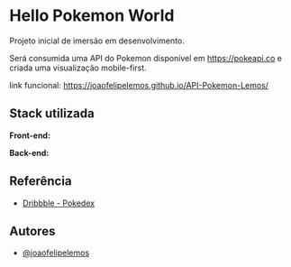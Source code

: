 # Hello Pokemon World

Projeto inicial de imersão em desenvolvimento.

Será consumida uma API do Pokemon disponível em <https://pokeapi.co> e criada uma visualização mobile-first.

link funcional: https://joaofelipelemos.github.io/API-Pokemon-Lemos/

## Stack utilizada

**Front-end:** 

**Back-end:** 



## Referência

 - [Dribbble - Pokedex](https://dribbble.com/tags/pokedex)


## Autores

- [@joaofelipelemos](https://www.github.com/joaofelipelemos)

